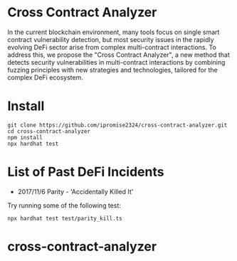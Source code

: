 # Cross Contract Analyzer

In the current blockchain environment, many tools focus on single smart contract vulnerability detection, but most security issues in the rapidly evolving DeFi sector arise from complex multi-contract interactions. To address this, we propose the "Cross Contract Analyzer", a new method that detects security vulnerabilities in multi-contract interactions by combining fuzzing principles with new strategies and technologies, tailored for the complex DeFi ecosystem.

# Install
```
git clone https://github.com/ipromise2324/cross-contract-analyzer.git
cd cross-contract-analyzer
npm install
npx hardhat test
```
# List of Past DeFi Incidents
- 2017/11/6 Parity - 'Accidentally Killed It' 

Try running some of the following test:

```shell
npx hardhat test test/parity_kill.ts 
```
# cross-contract-analyzer
